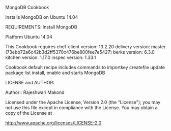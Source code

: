 MongoDB Cookbook

Installs MongoDB on Ubuntu 14.04


REQUIREMENTS:
Install MongoDB

Platform
Ubuntu 14.04

This Cookbook requires
chef-client version: 13.2.20
delivery version: master (73ebb72a6c42b3d2ff5370c476be800fee7e5427)
berks version: 6.3.0
kitchen version: 1.17.0
inspec version: 1.33.1
	

Cookbook default recipe includes commands to 
importkey
createfile
update package list
install, enable and starts MongoDB


LICENSE and AUTHOR:

Author:: Rajeshwari Makond

Licensed under the Apache License, Version 2.0 (the "License"); you may not use this file except in compliance with the License. You may obtain a copy of the License at

http://www.apache.org/licenses/LICENSE-2.0


